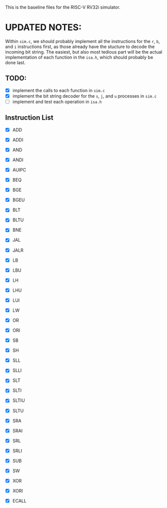 This is the baseline files for the RISC-V RV32i simulator.

# UPDATED NOTES:

Within `sim.c`, we should probably implement all the instructions for the `r`, `b`, and `i` instructions first, as those already have the stucture to decode the incoming bit string.
The easiest, but also most tedious part will be the actual implementation of each function in the `isa.h`, which should probably be done last.

## TODO:
- [X] implement the calls to each function in `sim.c`
- [X] implement the bit string decoder for the `s`, `j`, and `u` processes in `sim.c`
- [ ] implement and test each operation in `isa.h`

## Instruction List
- [X] ADD 
- [X] ADDI 
- [X] AND
- [X] ANDI
- [X] AUIPC
- [X] BEQ
- [X] BGE
- [X] BGEU
- [X] BLT
- [X] BLTU
- [X] BNE
- [X] JAL
- [X] JALR
- [X] LB
- [X] LBU
- [X] LH
- [X] LHU
- [X] LUI
- [X] LW
- [X] OR
- [X] ORI
- [X] SB
- [X] SH
- [X] SLL
- [X] SLLI
- [X] SLT
- [X] SLTI
- [X] SLTIU
- [X] SLTU
- [X] SRA
- [X] SRAI
- [X] SRL
- [X] SRLI
- [X] SUB
- [X] SW
- [X] XOR
- [X] XORI
- [X] ECALL

